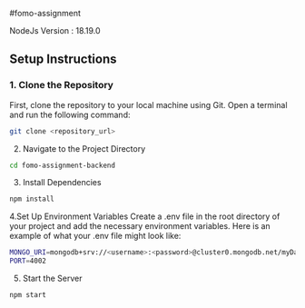 #fomo-assignment

NodeJs Version : 18.19.0

## Setup Instructions

### 1. Clone the Repository

First, clone the repository to your local machine using Git. Open a terminal and run the following command:

```bash
git clone <repository_url>
```

2. Navigate to the Project Directory

```bash
cd fomo-assignment-backend
```

3. Install Dependencies

```bash
npm install
```

4.Set Up Environment Variables
Create a .env file in the root directory of your project and add the necessary environment variables. Here is an example of what your .env file might look like:

```bash
MONGO_URI=mongodb+srv://<username>:<password>@cluster0.mongodb.net/myDatabase?retryWrites=true&w=majority
PORT=4002
```

5. Start the Server

```bash
npm start
```
